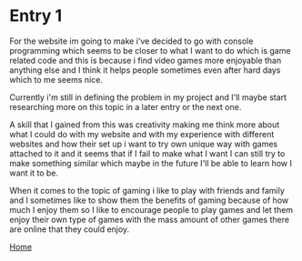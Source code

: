 # Entry 1

For the website im going to make i've decided to go with console programming which seems to be closer to what I want to do which is game related code and this is because i find video games more enjoyable than anything else and I think it helps people sometimes even after hard days which to me seems nice.

Currently i'm still in defining the problem in my project and I'll maybe start researching more on this topic in a later entry or the next one.

A skill that I gained from this was creativity making me think more about what I could do with my website and with my experience with different websites and how their set up i want to try own unique way with games attached to it and it seems that if I fail to make what I want I can still try to make something similar which maybe in the future I'll be able to learn how I want it to be.

When it comes to the topic of gaming i like to play with friends and family and I sometimes like to show them the benefits of gaming because of how much I enjoy them so I like to encourage people to play games and let them enjoy their own type of games with the mass amount of other games there are online that they could enjoy.


[Home](../README.md)

